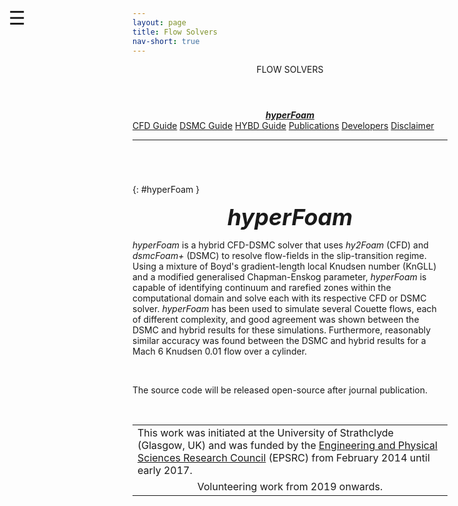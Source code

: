 ```yaml
---
layout: page
title: Flow Solvers
nav-short: true
---
```


<div id="mySidenav" class="sidenav">
  <a href="javascript:void(0)" class="closebtn" onclick="closeNav()"><i class='fa fa-times'></i></a>
  <header>FLOW SOLVERS</header>
  <a href="#"><center><b><i>hyperFoam</i></b></center></a>
  <a href="https://hystrath.github.io/guides/fleming/cfd/toc/">CFD Guide</a>
  <a href="https://hystrath.github.io/guides/fleming/dsmc/toc/">DSMC Guide</a>
  <a href="https://hystrath.github.io/guides/fleming/cfddsmc/toc/">HYBD Guide</a>
  <a href="https://hystrath.github.io/publications/hyperfoam/">Publications</a>
  <a href="https://hystrath.github.io/people/#cfd-dsmc-not-released-yet">Developers</a>
  <a href="https://hystrath.github.io/disclaimer/">Disclaimer</a>
</div>

<span style="position: fixed;font-size:30px;cursor:pointer; margin:0px; top:60px;left:30px;" onclick="reopenNav()">&#9776;</span>

<script>
function openNav() {
  document.getElementById("mySidenav").style.width = "210px";
  document.getElementById("mySidenav").style.transition = "0s";
}

function closeNav() {
  document.getElementById("mySidenav").style.width = "0px";
  localStorage.removeItem('show_sidenav');
}

function reopenNav() {
  document.getElementById("mySidenav").style.width = "210px";
  document.getElementById("mySidenav").style.transition = "0.5s";
  localStorage.setItem("show_sidenav", true);
}

if (localStorage.getItem("show_sidenav")) openNav()
</script>

---

###### &nbsp;
{: #hyperFoam }
<p align="center">
  <span style="font-size:36px"><i><strong>hyperFoam</strong></i></span>
</p>

_hyperFoam_ is a hybrid CFD-DSMC solver that uses _hy2Foam_ (CFD) and _dsmcFoam+_ (DSMC) to resolve flow-fields in the slip-transition regime. Using a mixture of Boyd's gradient-length local Knudsen number (KnGLL) and a modified generalised Chapman-Enskog parameter, _hyperFoam_ is capable of identifying continuum and rarefied zones within the computational domain and solve each with its respective CFD or DSMC solver. _hyperFoam_ has been used to simulate several Couette flows, each of different complexity, and good agreement was shown between the DSMC and hybrid results for these simulations. Furthermore, reasonably similar accuracy was found between the DSMC and hybrid results for a Mach 6 Knudsen 0.01 flow over a cylinder.

<br>

The source code will be released open-source after journal publication.

<br>

<table cellspacing="0" cellpadding="0">
<tr>
  <td>This work was initiated at the University of Strathclyde (Glasgow, UK) and was funded by the <a href="https://www.epsrc.ac.uk/">Engineering and Physical Sciences Research Council</a> (EPSRC) from February 2014 until early 2017.</td>
</tr>
<tr>
<td style="text-align:center"> Volunteering work from 2019 onwards.
</td>
</tr>
</table>
